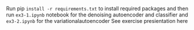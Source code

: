 Run pip `install -r requirements.txt` to install required packages and then run `ex3-1.ipynb` notebook for the denoising autoencoder and classifier and `ex3-2.ipynb` for the variationalautoencoder
See exercise presientation here
